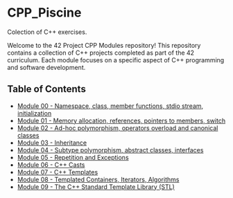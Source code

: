 # CPP_Piscine
Colection of C++ exercises.

Welcome to the 42 Project CPP Modules repository! This repository contains a collection of C++ projects completed as part of the 42 curriculum. Each module focuses on a specific aspect of C++ programming and software development.

## Table of Contents

- [Module 00 - Namespace, class, member functions, stdio stream, initialization](./CPP%20module%2000/)
- [Module 01 - Memory allocation, references, pointers to members, switch](./CPP%20module%2001/)
- [Module 02 - Ad-hoc polymorphism, operators overload and canonical classes](./CPP%20module%2002/)
- [Module 03 - Inheritance](./CPP%20module%2003/)
- [Module 04 - Subtype polymorphism, abstract classes, interfaces](./CPP%20module%2004/)
- [Module 05 - Repetition and Exceptions](./CPP%20module%2005/)
- [Module 06 - C++ Casts](./CPP%20module%2006/)
- [Module 07 - C++ Templates](./CPP%20module%2007/)
- [Module 08 - Templated Containers, Iterators, Algorithms](./CPP%20module%2008/)
- [Module 09 - The C++ Standard Template Library (STL)](./CPP%20module%2009/)
